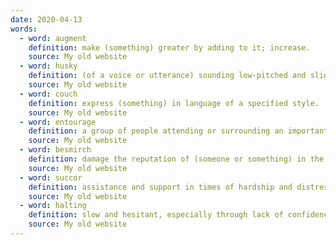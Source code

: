 ```yaml
---
date: 2020-04-13
words:
  - word: augment
    definition: make (something) greater by adding to it; increase.
    source: My old website
  - word: husky
    definition: (of a voice or utterance) sounding low-pitched and slightly hoarse.
    source: My old website
  - word: couch
    definition: express (something) in language of a specified style.
    source: My old website
  - word: entourage
    definition: a group of people attending or surrounding an important person.
    source: My old website
  - word: besmirch
    definition: damage the reputation of (someone or something) in the opinion of others.
    source: My old website
  - word: succor
    definition: assistance and support in times of hardship and distress.
    source: My old website
  - word: halting
    definition: slow and hesitant, especially through lack of confidence; faltering.
    source: My old website
---
```

